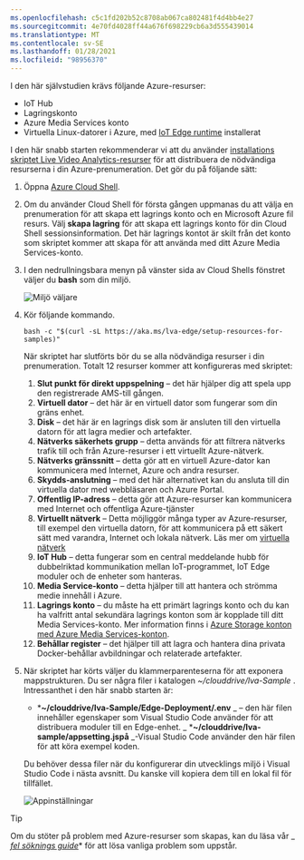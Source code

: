 ```yaml
---
ms.openlocfilehash: c5c1fd202b52c8708ab067ca802481f4d4bb4e27
ms.sourcegitcommit: 4e70fd4028ff44a676f698229cb6a3d555439014
ms.translationtype: MT
ms.contentlocale: sv-SE
ms.lasthandoff: 01/28/2021
ms.locfileid: "98956370"
---
```

I den här självstudien krävs följande Azure-resurser:

* IoT Hub
* Lagringskonto
* Azure Media Services konto
* Virtuella Linux-datorer i Azure, med [IoT Edge runtime](../../../../../iot-edge/how-to-install-iot-edge.md) installerat

I den här snabb starten rekommenderar vi att du använder [installations skriptet Live Video Analytics-resurser](https://github.com/Azure/live-video-analytics/tree/master/edge/setup) för att distribuera de nödvändiga resurserna i din Azure-prenumeration. Det gör du på följande sätt:

1. Öppna [Azure Cloud Shell](https://shell.azure.com).
1. Om du använder Cloud Shell för första gången uppmanas du att välja en prenumeration för att skapa ett lagrings konto och en Microsoft Azure fil resurs. Välj **skapa lagring** för att skapa ett lagrings konto för din Cloud Shell sessionsinformation. Det här lagrings kontot är skilt från det konto som skriptet kommer att skapa för att använda med ditt Azure Media Services-konto.
1. I den nedrullningsbara menyn på vänster sida av Cloud Shells fönstret väljer du **bash** som din miljö.

    ![Miljö väljare](../../../media/quickstarts/env-selector.png)
1. Kör följande kommando.

    ```
    bash -c "$(curl -sL https://aka.ms/lva-edge/setup-resources-for-samples)"
    ```
    
    När skriptet har slutförts bör du se alla nödvändiga resurser i din prenumeration. Totalt 12 resurser kommer att konfigureras med skriptet:
    1. **Slut punkt för direkt uppspelning** – det här hjälper dig att spela upp den registrerade AMS-till gången.
    1. **Virtuell dator** – det här är en virtuell dator som fungerar som din gräns enhet.
    1. **Disk** – det här är en lagrings disk som är ansluten till den virtuella datorn för att lagra medier och artefakter.
    1. **Nätverks säkerhets grupp** – detta används för att filtrera nätverks trafik till och från Azure-resurser i ett virtuellt Azure-nätverk.
    1. **Nätverks gränssnitt** – detta gör att en virtuell Azure-dator kan kommunicera med Internet, Azure och andra resurser.
    1. **Skydds-anslutning** – med det här alternativet kan du ansluta till din virtuella dator med webbläsaren och Azure Portal.
    1. **Offentlig IP-adress** – detta gör att Azure-resurser kan kommunicera med Internet och offentliga Azure-tjänster
    1. **Virtuellt nätverk** – Detta möjliggör många typer av Azure-resurser, till exempel den virtuella datorn, för att kommunicera på ett säkert sätt med varandra, Internet och lokala nätverk. Läs mer om [virtuella nätverk](https://docs.microsoft.com/azure/virtual-network/virtual-networks-overview)
    1. **IoT Hub** – detta fungerar som en central meddelande hubb för dubbelriktad kommunikation mellan IoT-programmet, IoT Edge moduler och de enheter som hanteras.
    1. **Media Service-konto** – detta hjälper till att hantera och strömma medie innehåll i Azure.
    1. **Lagrings konto** – du måste ha ett primärt lagrings konto och du kan ha valfritt antal sekundära lagrings konton som är kopplade till ditt Media Services-konto. Mer information finns i [Azure Storage konton med Azure Media Services-konton](https://docs.microsoft.com/azure/media-services/latest/storage-account-concept).
    1. **Behållar register** – det hjälper till att lagra och hantera dina privata Docker-behållar avbildningar och relaterade artefakter.
1. När skriptet har körts väljer du klammerparenteserna för att exponera mappstrukturen. Du ser några filer i katalogen *~/clouddrive/lva-Sample* . Intressanthet i den här snabb starten är:

     * ***~/clouddrive/lva-Sample/Edge-Deployment/.env** _ – den här filen innehåller egenskaper som Visual Studio Code använder för att distribuera moduler till en Edge-enhet.
     _ ***~/clouddrive/lva-sample/appsetting.jspå** _-Visual Studio Code använder den här filen för att köra exempel koden.
     
    Du behöver dessa filer när du konfigurerar din utvecklings miljö i Visual Studio Code i nästa avsnitt. Du kanske vill kopiera dem till en lokal fil för tillfället.
    
    ![Appinställningar](../../../media/quickstarts/clouddrive.png)

> [!TIP]
> Om du stöter på problem med Azure-resurser som skapas, kan du läsa vår _ *[fel söknings guide](../../../troubleshoot-how-to.md#common-error-resolutions)** för att lösa vanliga problem som uppstår.
